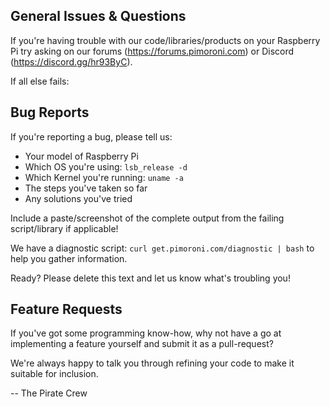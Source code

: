## General Issues & Questions

If you're having trouble with our code/libraries/products on your Raspberry Pi try asking on our forums (https://forums.pimoroni.com) or Discord (https://discord.gg/hr93ByC).

If all else fails:

## Bug Reports

If you're reporting a bug, please tell us:

* Your model of Raspberry Pi
* Which OS you're using: `lsb_release -d`
* Which Kernel you're running: `uname -a`
* The steps you've taken so far
* Any solutions you've tried

Include a paste/screenshot of the complete output from the failing script/library if applicable!

We have a diagnostic script: `curl get.pimoroni.com/diagnostic | bash` to help you gather information.

Ready? Please delete this text and let us know what's troubling you!

## Feature Requests

If you've got some programming know-how, why not have a go at implementing a feature yourself and submit it as a pull-request?

We're always happy to talk you through refining your code to make it suitable for inclusion.

-- The Pirate Crew
